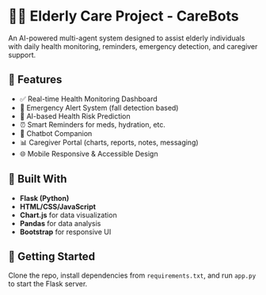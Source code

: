 # 👵🧓 Elderly Care Project - CareBots

An AI-powered multi-agent system designed to assist elderly individuals with daily health monitoring, reminders, emergency detection, and caregiver support.

## 🌟 Features

- ✅ Real-time Health Monitoring Dashboard
- 🛑 Emergency Alert System (fall detection based)
- 🧠 AI-based Health Risk Prediction
- ⏰ Smart Reminders for meds, hydration, etc.
- 💬 Chatbot Companion
- 📊 Caregiver Portal (charts, reports, notes, messaging)
- 🌐 Mobile Responsive & Accessible Design

## 🧱 Built With

- **Flask (Python)**
- **HTML/CSS/JavaScript**
- **Chart.js** for data visualization
- **Pandas** for data analysis
- **Bootstrap** for responsive UI

## 🚀 Getting Started

Clone the repo, install dependencies from `requirements.txt`, and run `app.py` to start the Flask server.




